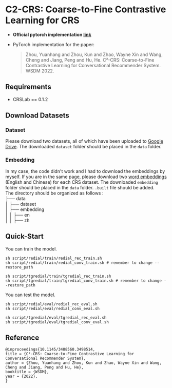 # C2-CRS: Coarse-to-Fine Contrastive Learning for CRS

- **Official pytorch implementation [link](https://github.com/Zyh716/WSDM2022-C2CRS)**

- PyTorch implementation for the paper:

    > Zhou, Yuanhang and Zhou, Kun and Zhao, Wayne Xin and Wang, Cheng and Jiang, Peng and Hu, He. C²-CRS: Coarse-to-Fine Contrastive Learning for Conversational Recommender System. WSDM 2022.
   

## Requirements
* CRSLab == 0.1.2

## Download Datasets
### Dataset 
Please download two datasets, all of which have been uploaded to [Google Drive](https://drive.google.com/file/d/1tVZ4d_MED0WkbXT65M93aedXyFSMi3eD/view?usp=sharing).
The downloaded `dataset` folder should be placed in the `data` folder.
### Embedding 
In my case, the code didn't work and I had to download the embeddings by myself. If you are in the same page, please download two [word embeddings](https://fasttext.cc/docs/en/crawl-vectors.html) (English and Chinese) for each CRS dataset.
The downloaded `embedding` folder should be placed in the `data` folder. `.built` file should be added.  
The directory should be organized as follows :  
├── data  
│   ├── dataset  
│   ├── embedding  
│   │   ├── en  
│   │   ├── zh




## Quick-Start
You can train the model.
```
sh script/redial/train/redial_rec_train.sh
sh script/redial/train/redial_conv_train.sh # remember to change --restore_path

sh script/tgredial/train/tgredial_rec_train.sh
sh script/tgredial/train/tgredial_conv_train.sh # remember to change --restore_path
```

You can test the model.
```
sh script/redial/eval/redial_rec_eval.sh
sh script/redial/eval/redial_conv_eval.sh

sh script/tgredial/eval/tgredial_rec_eval.sh
sh script/tgredial/eval/tgredial_conv_eval.sh
```


## Reference
```
@inproceedings{10.1145/3488560.3498514,
title = {C²-CRS: Coarse-to-Fine Contrastive Learning for Conversational Recommender System},
author = {Zhou, Yuanhang and Zhou, Kun and Zhao, Wayne Xin and Wang, Cheng and Jiang, Peng and Hu, He},
booktitle = {WSDM},
year = {2022},
}
```